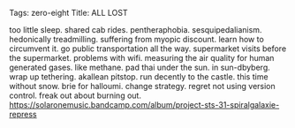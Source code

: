 Tags: zero-eight
Title: ALL LOST
  
too little sleep. shared cab rides. pentheraphobia. sesquipedalianism. hedonically treadmilling. suffering from myopic discount. learn how to circumvent it. go public transportation all the way. supermarket visits before the supermarket. problems with wifi. measuring the air quality for human generated gases. like methane. pad thai under the sun. in sun-dbyberg. wrap up tethering. akallean pitstop. run decently to the castle. this time without snow. brie for halloumi. change strategy. regret not using version control. freak out about burning out.
<https://solaronemusic.bandcamp.com/album/project-sts-31-spiralgalaxie-repress>